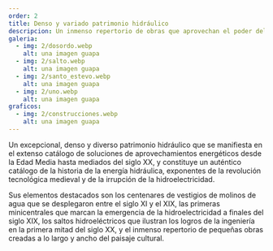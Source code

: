 ```yaml
---
order: 2
title: Denso y variado patrimonio hidráulico
descripcion: Un inmenso repertorio de obras que aprovechan el poder del agua, desde las humildes fuentes de beber y los innumerables molinos de agua tradicionales hasta las obras de ingeniería de los saltos hidroeléctricos del siglo XX.
galeria:
  - img: 2/dosordo.webp
    alt: una imagen guapa
  - img: 2/salto.webp
    alt: una imagen guapa
  - img: 2/santo_estevo.webp
    alt: una imagen guapa
  - img: 2/uno.webp
    alt: una imagen guapa
graficos:
  - img: 2/construcciones.webp
    alt: una imagen guapa
---
```


Un excepcional, denso y diverso patrimonio hidráulico que se manifiesta en el extenso catálogo de soluciones de aprovechamientos energéticos desde la Edad Media hasta mediados del siglo XX, y constituye un auténtico catálogo de la historia de la energía hidráulica, exponentes de la revolución tecnológica medieval y de la irrupción de la hidroelectricidad.

Sus elementos destacados son los centenares de vestigios de molinos de agua que se desplegaron entre el siglo XI y el XIX, las primeras minicentrales que marcan la emergencia de la hidroelectricidad a finales del siglo XIX, los saltos hidroeléctricos que ilustran los logros de la ingeniería en la primera mitad del siglo XX, y el inmenso repertorio de pequeñas obras creadas a lo largo y ancho del paisaje cultural.
